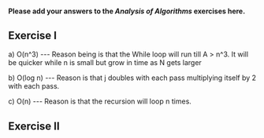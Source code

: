 #### Please add your answers to the ***Analysis of  Algorithms*** exercises here.

## Exercise I

a)  O(n^3) --- Reason being is that the While loop will run till A > n^3.  It will be quicker while n is small but grow in time as N gets larger


b)  O(log n) --- Reason is that j doubles with each pass multiplying itself by 2 with each pass.  


c)  O(n) --- Reason is that the recursion will loop n times.

## Exercise II


